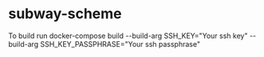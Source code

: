 # subway-scheme

To build run docker-compose build --build-arg SSH_KEY="Your ssh key" --build-arg SSH_KEY_PASSPHRASE="Your ssh passphrase"
